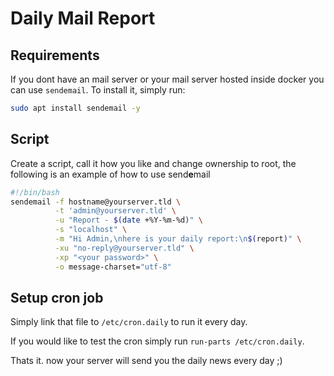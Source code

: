 Daily Mail Report
=================

## Requirements
If you dont have an mail server or your mail server hosted inside docker you can use `sendemail`. 
To install it, simply run:
```bash
sudo apt install sendemail -y
```

## Script
Create a script, call it how you like and change ownership to root, the following is an example of how to use send**e**mail

```bash
#!/bin/bash
sendemail -f hostname@yourserver.tld \
          -t 'admin@yourserver.tld' \
          -u "Report - $(date +%Y-%m-%d)" \
          -s "localhost" \
          -m "Hi Admin,\nhere is your daily report:\n$(report)" \
          -xu "no-reply@yourserver.tld" \
          -xp "<your password>" \
          -o message-charset="utf-8" 
```

## Setup cron job
Simply link that file to `/etc/cron.daily` to run it every day.

If you would like to test the cron simply run `run-parts /etc/cron.daily`.

Thats it. now your server will send you the daily news every day ;)
